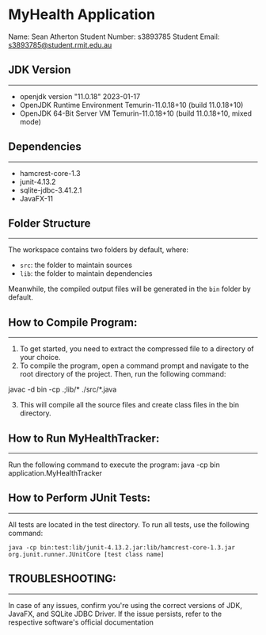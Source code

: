 # MyHealth Application

Name: Sean Atherton
Student Number: s3893785
Student Email: s3893785@student.rmit.edu.au

## JDK Version
--------------
- openjdk version "11.0.18" 2023-01-17
- OpenJDK Runtime Environment Temurin-11.0.18+10 (build 11.0.18+10)
- OpenJDK 64-Bit Server VM Temurin-11.0.18+10 (build 11.0.18+10, mixed mode)

## Dependencies
---------------
- hamcrest-core-1.3
- junit-4.13.2
- sqlite-jdbc-3.41.2.1
- JavaFX-11

## Folder Structure
-------------------
The workspace contains two folders by default, where:

- `src`: the folder to maintain sources
- `lib`: the folder to maintain dependencies

Meanwhile, the compiled output files will be generated in the `bin` folder by default.

## How to Compile Program:
--------------------------
1. To get started, you need to extract the compressed file to a directory of your choice.
2. To compile the program, open a command prompt and navigate to the root directory of the project. Then, run the following command:

javac -d bin -cp .;lib/* ./src/*.java

3. This will compile all the source files and create class files in the bin directory.

## How to Run MyHealthTracker:
------------------------------
Run the following command to execute the program:
    java -cp bin application.MyHealthTracker
## How to Perform JUnit Tests:
------------------------------
All tests are located in the test directory. To run all tests, use the following command:

    java -cp bin:test:lib/junit-4.13.2.jar:lib/hamcrest-core-1.3.jar org.junit.runner.JUnitCore [test class name]

## TROUBLESHOOTING:
----------------
In case of any issues, confirm you're using the correct versions of JDK, JavaFX, and SQLite JDBC Driver. If the issue persists, refer to the respective software's official documentation